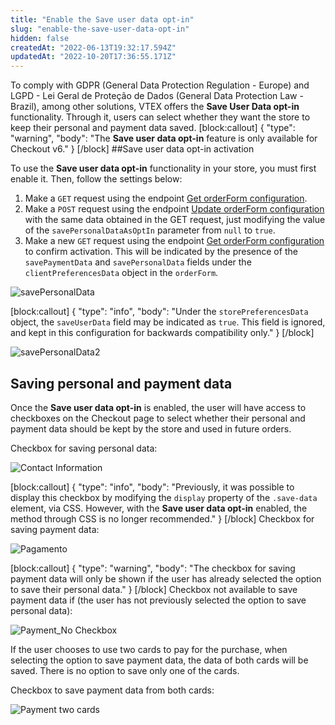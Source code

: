 ```yaml
---
title: "Enable the Save user data opt-in"
slug: "enable-the-save-user-data-opt-in"
hidden: false
createdAt: "2022-06-13T19:32:17.594Z"
updatedAt: "2022-10-20T17:36:55.171Z"
---
```

To comply with GDPR (General Data Protection Regulation - Europe) and LGPD - Lei Geral de Proteção de Dados (General Data Protection Law - Brazil), among other solutions, VTEX offers the **Save User Data opt-in** functionality. Through it, users can select whether they want the store to keep their personal and payment data saved.
[block:callout]
{
  "type": "warning",
  "body": "The **Save user data opt-in** feature is only available for Checkout v6."
}
[/block]
##Save user data opt-in activation

To use the **Save user data opt-in** functionality in your store, you must first enable it. Then, follow the settings below:

1. Make a `GET` request using the endpoint [Get orderForm configuration](https://developers.vtex.com/vtex-rest-api/reference/configuration).
2. Make a `POST` request using the endpoint [Update orderForm configuration](https://developers.vtex.com/vtex-rest-api/reference/updateorderformconfiguration) with the same data obtained in the GET request, just modifying the value of the `savePersonalDataAsOptIn` parameter from `null` to `true`.
3. Make a new `GET` request using the endpoint [Get orderForm configuration](https://developers.vtex.com/vtex-rest-api/reference/getorderformconfiguration) to confirm activation. This will be indicated by the presence of the `savePaymentData` and `savePersonalData` fields under the `clientPreferencesData` object in the `orderForm`.

![savePersonalData](https://cdn.jsdelivr.net/gh/vtexdocs/dev-portal-content@readme-docs/docs/guides/Checkout/features/df79aae-savePersonalData1_23.PNG)

[block:callout]
{
  "type": "info",
  "body": "Under the `storePreferencesData` object, the `saveUserData` field may be indicated as `true`. This field is ignored, and kept in this configuration for backwards compatibility only."
}
[/block]

![savePersonalData2](https://cdn.jsdelivr.net/gh/vtexdocs/dev-portal-content@readme-docs/docs/guides/Checkout/features/103d591-savePersonalData2_32.PNG)

## Saving personal and payment data

Once the **Save user data opt-in** is enabled, the user will have access to checkboxes on the Checkout page to select whether their personal and payment data should be kept by the store and used in future orders.

Checkbox for saving personal data:

![Contact Information](https://cdn.jsdelivr.net/gh/vtexdocs/dev-portal-content@readme-docs/docs/guides/Checkout/features/3cccdf1-Contact_Information_40.png)

[block:callout]
{
  "type": "info",
  "body": "Previously, it was possible to display this checkbox by modifying the `display` property of the `.save-data` element, via CSS. However, with the **Save user data opt-in** enabled, the method through CSS is no longer recommended."
}
[/block]
Checkbox for saving payment data:

![Pagamento](https://cdn.jsdelivr.net/gh/vtexdocs/dev-portal-content@readme-docs/docs/guides/Checkout/features/f1601b3-Pagamento_50.PNG)

[block:callout]
{
  "type": "warning",
  "body": "The checkbox for saving payment data will only be shown if the user has already selected the option to save their personal data."
}
[/block]
Checkbox not available to save payment data if (the user has not previously selected the option to save personal data):

![Payment\_No Checkbox](https://cdn.jsdelivr.net/gh/vtexdocs/dev-portal-content@readme-docs/docs/guides/Checkout/features/5d3b723-Payment_No_Checkbox_60.png)

If the user chooses to use two cards to pay for the purchase, when selecting the option to save payment data, the data of both cards will be saved. There is no option to save only one of the cards.

Checkbox to save payment data from both cards:

![Payment two cards](https://cdn.jsdelivr.net/gh/vtexdocs/dev-portal-content@readme-docs/docs/guides/Checkout/features/32f86b5-Payment_two_cards_66.png)
